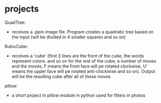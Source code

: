 # projects

QuadTree:
- receives a .ppm image file. Program creates a quadratic tree based on the input (will be divided in 4 smaller squares and so on)

RubixCube:
- receives a 'cube' (first 3 lines are the front of the cube, the words represent colors. and so on for the rest of the cube; a number of moves and the moves; F means the front face will pe rotated clockwise, U' means the upper face will pe rotated anti-clockwise and so on). Output will be the resulting cube after all of these moves 

pillow:
- a short project in pillow module in python used for filters in photos
